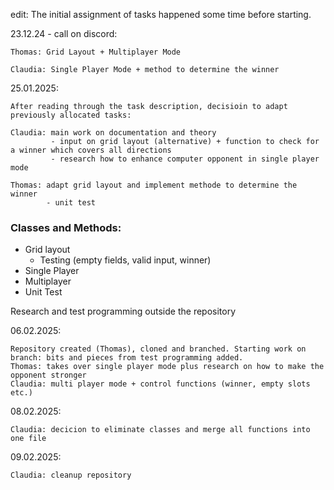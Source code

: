 edit: The initial assignment of tasks happened some time before starting.

23.12.24 - call on discord: 

    Thomas: Grid Layout + Multiplayer Mode

    Claudia: Single Player Mode + method to determine the winner

25.01.2025:
    
    After reading through the task description, decisioin to adapt previously allocated tasks:
    
    Claudia: main work on documentation and theory
             - input on grid layout (alternative) + function to check for a winner which covers all directions 
             - research how to enhance computer opponent in single player mode

    Thomas: adapt grid layout and implement methode to determine the winner
            - unit test

### Classes and Methods:
- Grid layout
  - Testing (empty fields, valid input, winner)
- Single Player
- Multiplayer
- Unit Test

Research and test programming outside the repository

06.02.2025: 
    
    Repository created (Thomas), cloned and branched. Starting work on branch: bits and pieces from test programming added.
    Thomas: takes over single player mode plus research on how to make the opponent stronger
    Claudia: multi player mode + control functions (winner, empty slots etc.)

08.02.2025:
    
    Claudia: decicion to eliminate classes and merge all functions into one file

09.02.2025:

    Claudia: cleanup repository





